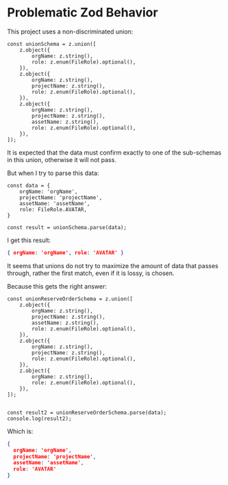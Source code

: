 # Problematic Zod Behavior

This project uses a non-discriminated union:

```tsx
const unionSchema = z.union([
    z.object({
        orgName: z.string(),
        role: z.enum(FileRole).optional(),
    }),
    z.object({
        orgName: z.string(),
        projectName: z.string(),
        role: z.enum(FileRole).optional(),
    }),
    z.object({
        orgName: z.string(),
        projectName: z.string(),
        assetName: z.string(),
        role: z.enum(FileRole).optional(),
    }),
]);
```

It is expected that the data must confirm exactly to one of the sub-schemas in this union, otherwise it will not pass.

But when I try to parse this data:

```tsx
const data = {
    orgName: 'orgName',
    projectName: 'projectName',
    assetName: 'assetName',
    role: FileRole.AVATAR,
}

const result = unionSchema.parse(data);
```

I get this result:
```json
{ orgName: 'orgName', role: 'AVATAR' }
```

It seems that unions do not try to maximize the amount of data that passes through, rather the first match, even if it is lossy, is chosen.

Because this gets the right answer:

```tsx
const unionReserveOrderSchema = z.union([
    z.object({
        orgName: z.string(),
        projectName: z.string(),
        assetName: z.string(),
        role: z.enum(FileRole).optional(),
    }),
    z.object({
        orgName: z.string(),
        projectName: z.string(),
        role: z.enum(FileRole).optional(),
    }),
    z.object({
        orgName: z.string(),
        role: z.enum(FileRole).optional(),
    }),
]);


const result2 = unionReserveOrderSchema.parse(data);
console.log(result2);
```

Which is:

```json
{
  orgName: 'orgName',
  projectName: 'projectName',
  assetName: 'assetName',
  role: 'AVATAR'
}
```